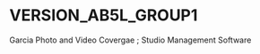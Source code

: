 VERSION_AB5L_GROUP1
===================

Garcia Photo and Video Covergae ; Studio Management Software